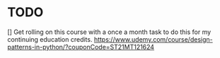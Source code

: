 # TODO 

[] Get rolling on this course with a once a month task to do this for my continuing education credits. https://www.udemy.com/course/design-patterns-in-python/?couponCode=ST21MT121624